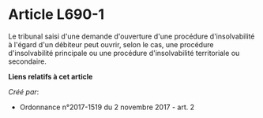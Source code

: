 # Article L690-1

Le tribunal saisi d'une demande d'ouverture d'une procédure d'insolvabilité à l'égard d'un débiteur peut ouvrir, selon le
cas, une procédure d'insolvabilité principale ou une procédure d'insolvabilité territoriale ou secondaire.

**Liens relatifs à cet article**

_Créé par_:

  - Ordonnance n°2017-1519 du 2 novembre 2017 - art. 2
